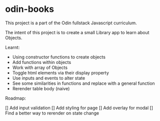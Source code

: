 # odin-books

This project is a part of the Odin fullstack Javascript curriculum.

The intent of this project is to create a small Library app to learn about Objects.

Learnt:

- Using constructor functions to create objects
- Add functions within objects
- Work with array of Objects
- Toggle html elements via their display property
- Use inputs and events to alter state
- See some similarities in functions and replace with a general function
- Rerender table body (naive)

Roadmap:

[] Add input validation
[] Add styling for page
[] Add overlay for modal
[] Find a better way to rerender on state change
